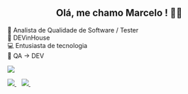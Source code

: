 <h2 align='center'>
  Olá, me chamo Marcelo ! 👋🤙
</h2>

🏢 Analista de Qualidade de Software / Tester<br>🚀 DEVinHouse<br>💻 Entusiasta de tecnologia<br>🎯 QA -> DEV


![](https://github-readme-stats.vercel.app/api/top-langs/?username=marcelojunqueirat&theme=synthwave&hide_border=true&include_all_commits=true&count_private=true&layout=compact)

<p> 
  <a href="https://linkedin.com/in/marcelo-junqueira-888bba104">
    <img src="https://img.shields.io/badge/linkedin-%230077B5.svg?&style=for-the-badge&logo=linkedin&logoColor=white" />
  </a>&nbsp;&nbsp;
  <a href="https://www.instagram.com/marcelo_junqueira_/">
    <img src="https://img.shields.io/badge/instagram-%23E4405F.svg?&style=for-the-badge&logo=instagram&logoColor=white" />        
  </a>&nbsp;&nbsp;
</p>

